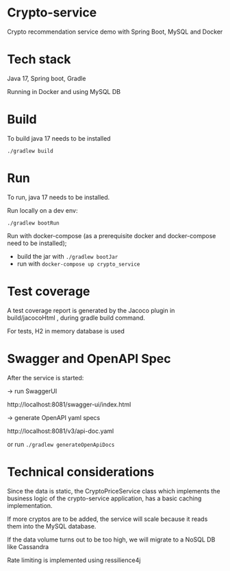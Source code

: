 # Crypto-service

Crypto recommendation service demo with Spring Boot, MySQL and Docker

# Tech stack

Java 17, Spring boot, Gradle

Running in Docker and using MySQL DB

# Build

To build java 17 needs to be installed

`./gradlew build`

# Run

To run, java 17 needs to be installed.

Run locally on a dev env:

`./gradlew bootRun`

Run with docker-compose (as a prerequisite docker and docker-compose need to be installed);

- build the jar with `./gradlew bootJar`
- run with `docker-compose up crypto_service`

# Test coverage

A test coverage report is generated by the Jacoco plugin in build/jacocoHtml , during gradle build command.

For tests, H2 in memory database is used

# Swagger and OpenAPI Spec

After the service is started:

-> run SwaggerUI

http://localhost:8081/swagger-ui/index.html

-> generate OpenAPI yaml specs

http://localhost:8081/v3/api-doc.yaml

or run `./gradlew generateOpenApiDocs`

# Technical considerations

Since the data is static, the CryptoPriceService class which implements the business logic of the crypto-service application, has a basic caching implementation. 

If more cryptos are to be added, the service will scale because it reads them into the MySQL database.

If the data volume turns out to be too high, we will migrate to a NoSQL DB like Cassandra

Rate limiting is implemented using ressilience4j
